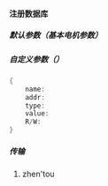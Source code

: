 #### 注册数据库
##### 默认参数（基本电机参数）


##### 自定义参数（）
~~~c
{
	name:
	addr:
	type:
	value:
	R/W:
}
~~~

##### 传输
1. zhen'tou